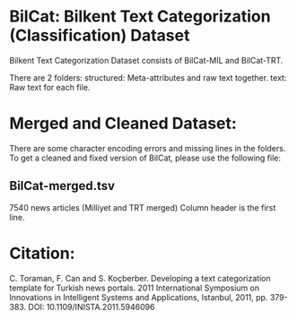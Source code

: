# BilCat: Bilkent Text Categorization (Classification) Dataset

Bilkent Text Categorization Dataset consists of BilCat-MIL and BilCat-TRT.

There are 2 folders:
structured: Meta-attributes and raw text together.
text: Raw text for each file.

# Merged and Cleaned Dataset:
There are some character encoding errors and missing lines in the folders. To get a cleaned and fixed version of BilCat, please use the following file: 
## BilCat-merged.tsv
7540 news articles (Milliyet and TRT merged)
Column header is the first line.

# Citation:
C. Toraman, F. Can and S. Koçberber. Developing a text categorization template for Turkish news portals. 2011 International Symposium on Innovations in Intelligent Systems and Applications, Istanbul, 2011, pp. 379-383. DOI: 10.1109/INISTA.2011.5946096
